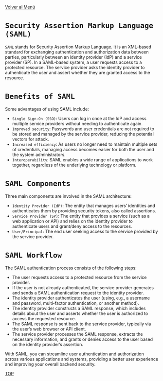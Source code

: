 [Volver al Menú](./root.md)

# `Security Assertion Markup Language (SAML)`

`SAML` stands for Security Assertion Markup Language. It is an XML-based standard for exchanging authentication and authorization data between parties, particularly between an identity provider (IdP) and a service provider (SP). In a SAML-based system, a user requests access to a protected resource. The service provider asks the identity provider to authenticate the user and assert whether they are granted access to the resource.

# `Benefits of SAML`

Some advantages of using SAML include:

- `Single Sign-On (SSO)`: Users can log in once at the IdP and access multiple service providers without needing to authenticate again.
- `Improved security`: Passwords and user credentials are not required to be stored and managed by the service provider, reducing the potential vectors for attack.
- `Increased efficiency`: As users no longer need to maintain multiple sets of credentials, managing access becomes easier for both the user and the system administrators.
- `Interoperability`: SAML enables a wide range of applications to work together, regardless of the underlying technology or platform.

# `SAML Components`

Three main components are involved in the SAML architecture:

- `Identity Provider (IdP)`: The entity that manages users’ identities and authenticates them by providing security tokens, also called assertions.
- `Service Provider (SP)`: The entity that provides a service (such as a web application or API) and relies on the identity provider to authenticate users and grant/deny access to the resources.
- `User/Principal`: The end user seeking access to the service provided by the service provider.

# `SAML Workflow`

The SAML authentication process consists of the following steps:

- The user requests access to a protected resource from the service provider.
- If the user is not already authenticated, the service provider generates and sends a SAML authentication request to the identity provider.
- The identity provider authenticates the user (using, e.g., a username and password, multi-factor authentication, or another method).
- The identity provider constructs a SAML response, which includes details about the user and asserts whether the user is authorized to access the requested resource.
- The SAML response is sent back to the service provider, typically via the user’s web browser or API client.
- The service provider processes the SAML response, extracts the necessary information, and grants or denies access to the user based on the identity provider’s assertion.

With SAML, you can streamline user authentication and authorization across various applications and systems, providing a better user experience and improving your overall backend security.

[TOP](#security-assertion-markup-language-saml)